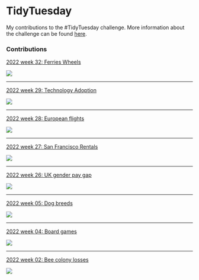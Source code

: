 # TidyTuesday

My contributions to the #TidyTuesday challenge. More information about the challenge can be found [here](https://github.com/rfordatascience/tidytuesday/blob/master/README.md).

### Contributions

[2022 week 32: Ferries Wheels](https://github.com/BrendiA/tidy-tuesday/tree/main/2022/week-32)

![](https://raw.githubusercontent.com/BrendiA/tidy-tuesday/main/2022/week-32/plot.png)

---

[2022 week 29: Technology Adoption](https://github.com/BrendiA/tidy-tuesday/tree/main/2022/week-29)

![](https://raw.githubusercontent.com/BrendiA/tidy-tuesday/main/2022/week-29/plot.png)

---

[2022 week 28: European flights](https://github.com/BrendiA/tidy-tuesday/tree/main/2022/week-28)

![](https://raw.githubusercontent.com/BrendiA/tidy-tuesday/main/2022/week-28/week-28-plot.png)

--- 

[2022 week 27: San Francisco Rentals](https://github.com/BrendiA/tidy-tuesday/tree/main/2022/week-27)

![](https://raw.githubusercontent.com/BrendiA/tidy-tuesday/main/2022/week-27/week-27-plot.png)

---

[2022 week 26: UK gender pay gap](https://github.com/BrendiA/tidy-tuesday/tree/main/2022/week-26)

![](https://raw.githubusercontent.com/BrendiA/tidy-tuesday/main/2022/week-26/week-26-plot.png)

---

[2022 week 05: Dog breeds](https://github.com/BrendiA/tidy-tuesday/tree/main/2022/week-05)

![](https://raw.githubusercontent.com/BrendiA/tidy-tuesday/main/2022/week-05/week-05-plot.png)

---

[2022 week 04: Board games](https://github.com/BrendiA/tidy-tuesday/tree/main/2022/week-04)

![](https://raw.githubusercontent.com/BrendiA/tidy-tuesday/main/2022/week-04/week-04-plot.png)

--- 

[2022 week 02: Bee colony losses](https://github.com/BrendiA/tidy-tuesday/tree/main/2022/week-02)

![](https://raw.githubusercontent.com/BrendiA/tidy-tuesday/main/2022/week-02/plot.png)
